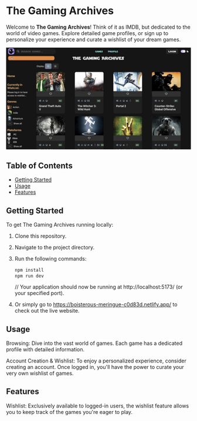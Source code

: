 # The Gaming Archives

Welcome to **The Gaming Archives**! Think of it as IMDB, but dedicated to the world of video games. Explore detailed game profiles, or sign up to personalize your experience and curate a wishlist of your dream games.

![Screenshot of The Gaming Archives homepage](src/assets/Gaming_Archives_Project.jpg) <!-- Replace with actual path to your screenshot -->

## Table of Contents

- [Getting Started](#getting-started)
- [Usage](#usage)
- [Features](#features)

## Getting Started

To get The Gaming Archives running locally:

1. Clone this repository.
2. Navigate to the project directory.
3. Run the following commands:

   ```shell
   npm install
   npm run dev
   ```

   // Your application should now be running at http://localhost:5173/ (or your specified port).

4. Or simply go to https://boisterous-meringue-c0d83d.netlify.app/ to check out the live website.

## Usage

Browsing: Dive into the vast world of games. Each game has a dedicated profile with detailed information.

Account Creation & Wishlist: To enjoy a personalized experience, consider creating an account. Once logged in, you'll have the power to curate your very own wishlist of games.

## Features

Wishlist: Exclusively available to logged-in users, the wishlist feature allows you to keep track of the games you're eager to play.

